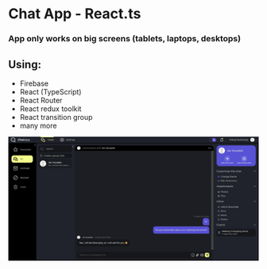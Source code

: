 # Chat App - React.ts

### App only works on big screens (tablets, laptops, desktops)

## Using:

- Firebase
- React (TypeScript)
- React Router
- React redux toolkit
- React transition group
- many more

![page screenshot](screenshot.png)
